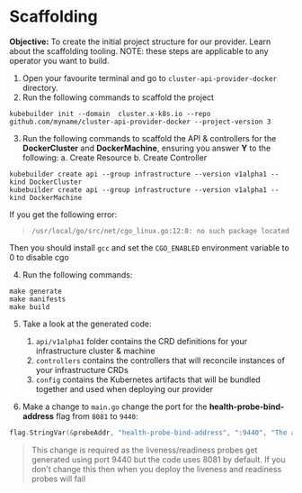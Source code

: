 # Scaffolding

**Objective:** To create the initial project structure for our provider. Learn about the scaffolding tooling. NOTE: these steps are applicable to any operator you want to build.

1. Open your favourite terminal and go to `cluster-api-provider-docker` directory.
2. Run the following commands to scaffold the project

```shell=
kubebuilder init --domain  cluster.x-k8s.io --repo github.com/myname/cluster-api-provider-docker --project-version 3
```

3. Run the following commands to scaffold the API & controllers for the **DockerCluster** and **DockerMachine**, ensuring you answer **Y** to the following:
  a. Create Resource
  b. Create Controller
  
```shell!=
kubebuilder create api --group infrastructure --version v1alpha1 --kind DockerCluster
kubebuilder create api --group infrastructure --version v1alpha1 --kind DockerMachine
```

If you get the following error:
> `/usr/local/go/src/net/cgo_linux.go:12:8: no such package located`

Then you should install `gcc` and set the `CGO_ENABLED` environment variable to 0 to disable cgo

4. Run the following commands:

```shell
make generate
make manifests
make build
```

5. Take a look at the generated code:
   1. `api/v1alpha1` folder contains the CRD definitions for your infrastructure cluster & machine
   2. `controllers` contains the controllers that will reconcile instances of your infrastructure CRDs
   3. `config` contains the Kubernetes artifacts that will be bundled together and used when deploying our provider

6. Make a change to `main.go` change the port for the **health-probe-bind-address** flag from `8081` to `9440`:

```go
flag.StringVar(&probeAddr, "health-probe-bind-address", ":9440", "The address the probe endpoint binds to.")
```

> This change is required as the liveness/readiness probes get generated using port 9440 but the code uses 8081 by default. If you don't change this then when you deploy the liveness and readiness probes will fail

